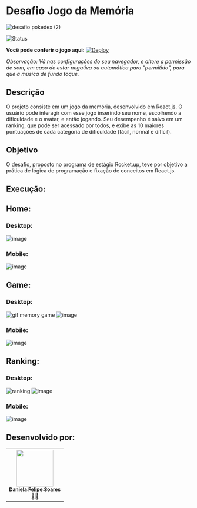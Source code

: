 # Desafio Jogo da Memória
![desafio pokedex (2)](https://github.com/Danifeares/pokemon-memory-game/assets/117787402/13b2b923-1f64-4631-8c57-1dad4611acc8)

<img alt="Status" src="https://img.shields.io/badge/Status-Em%20Desenvolvimento-yellow"> 

**Você pode conferir o jogo aqui:** 
[![Deploy](https://img.shields.io/badge/Deploy-f1c8df?style=for-the-badge&logo=github)](http://pokemon-memory-game-swart.vercel.app/)

*Observação: Vá nas configurações do seu navegador, e altere a permissão de som, em caso de estar negativa ou automática para "permitido", para que a música de fundo toque.*

## Descrição
O projeto consiste em um jogo da memória, desenvolvido em React.js. O usuário pode interagir com esse jogo inserindo seu nome, escolhendo a dificuldade e o avatar, e então jogando. Seu desempenho é salvo em um ranking, que pode ser acessado por todos, e exibe as 10 maiores pontuações de cada categoria de dificuldade (fácil, normal e difícil).

## Objetivo
O desafio, proposto no programa de estágio Rocket.up, teve por objetivo a prática de lógica de programação e fixação de conceitos em React.js.

## Execução:

## Home:

### Desktop:
![image](https://github.com/Danifeares/pokemon-memory-game/assets/117787402/80e94047-e2de-4d2e-bd02-13ef3069ff26)

### Mobile:
![image](https://github.com/Danifeares/pokemon-memory-game/assets/117787402/1fd7d372-f789-4e0a-b09e-beb2a3ae9d5d)

## Game:

### Desktop:
![gif memory game](https://github.com/Danifeares/pokemon-memory-game/assets/117787402/d3427548-b215-4c82-b7a6-e161f8b483e4)
![image](https://github.com/Danifeares/pokemon-memory-game/assets/117787402/acf927ba-8019-4f1b-ac68-147434039bc3)

### Mobile:
![image](https://github.com/Danifeares/pokemon-memory-game/assets/117787402/929684b2-02fd-4504-817b-537e785d1128)

## Ranking:

### Desktop:
![ranking](https://github.com/Danifeares/pokemon-memory-game/assets/117787402/6c051056-38b8-4b84-b58f-54099abf8ef6)
![image](https://github.com/Danifeares/pokemon-memory-game/assets/117787402/feb58371-b047-4ffd-87ca-ef59dd444a5d)

### Mobile:
![image](https://github.com/Danifeares/pokemon-memory-game/assets/117787402/1dde621b-af6d-4861-808a-476ddf5e2a71)

## Desenvolvido por:
<table>
  <tr>
    <td align="center"><a target="_blank" href="https://github.com/Danifeares"><img src="https://avatars.githubusercontent.com/u/117787402?v=4" width="100px;" alt=""/><br /><sub><b>Daniela Felipe Soares</b></sub></a><br /><a target="_blank" href="https://github.com/Danifeares">👩‍💻</a></td>
  </tr>
</table>
